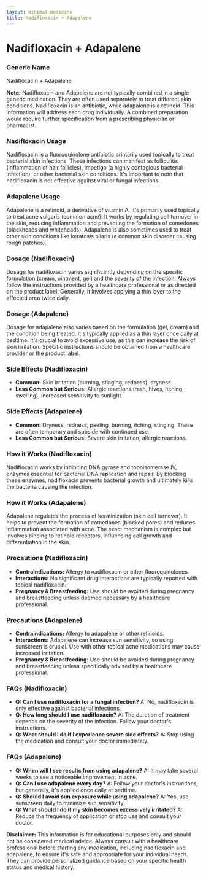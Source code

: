 ```yaml
---
layout: minimal-medicine
title: Nadifloxacin + Adapalene
---
```


# Nadifloxacin + Adapalene
### Generic Name
Nadifloxacin + Adapalene

**Note:**  Nadifloxacin and Adapalene are not typically combined in a single generic medication.  They are often used separately to treat different skin conditions. Nadifloxacin is an antibiotic, while adapalene is a retinoid.  This information will address each drug individually.  A combined preparation would require further specification from a prescribing physician or pharmacist.

### Nadifloxacin Usage

Nadifloxacin is a fluoroquinolone antibiotic primarily used topically to treat bacterial skin infections. These infections can manifest as folliculitis (inflammation of hair follicles), impetigo (a highly contagious bacterial infection), or other bacterial skin conditions. It's important to note that nadifloxacin is not effective against viral or fungal infections.

### Adapalene Usage

Adapalene is a retinoid, a derivative of vitamin A. It's primarily used topically to treat acne vulgaris (common acne). It works by regulating cell turnover in the skin, reducing inflammation and preventing the formation of comedones (blackheads and whiteheads).  Adapalene is also sometimes used to treat other skin conditions like keratosis pilaris (a common skin disorder causing rough patches).


### Dosage (Nadifloxacin)

Dosage for nadifloxacin varies significantly depending on the specific formulation (cream, ointment, gel) and the severity of the infection.  Always follow the instructions provided by a healthcare professional or as directed on the product label.  Generally, it involves applying a thin layer to the affected area twice daily.

### Dosage (Adapalene)

Dosage for adapalene also varies based on the formulation (gel, cream) and the condition being treated.  It's typically applied as a thin layer once daily at bedtime.  It's crucial to avoid excessive use, as this can increase the risk of skin irritation.  Specific instructions should be obtained from a healthcare provider or the product label.


### Side Effects (Nadifloxacin)

* **Common:**  Skin irritation (burning, stinging, redness), dryness.
* **Less Common but Serious:** Allergic reactions (rash, hives, itching, swelling), increased sensitivity to sunlight.


### Side Effects (Adapalene)

* **Common:**  Dryness, redness, peeling, burning, itching, stinging.  These are often temporary and subside with continued use.
* **Less Common but Serious:**  Severe skin irritation, allergic reactions.


### How it Works (Nadifloxacin)

Nadifloxacin works by inhibiting DNA gyrase and topoisomerase IV, enzymes essential for bacterial DNA replication and repair.  By blocking these enzymes, nadifloxacin prevents bacterial growth and ultimately kills the bacteria causing the infection.

### How it Works (Adapalene)

Adapalene regulates the process of keratinization (skin cell turnover).  It helps to prevent the formation of comedones (blocked pores) and reduces inflammation associated with acne.  The exact mechanism is complex but involves binding to retinoid receptors, influencing cell growth and differentiation in the skin.

### Precautions (Nadifloxacin)

* **Contraindications:**  Allergy to nadifloxacin or other fluoroquinolones.
* **Interactions:**  No significant drug interactions are typically reported with topical nadifloxacin.
* **Pregnancy & Breastfeeding:**  Use should be avoided during pregnancy and breastfeeding unless deemed necessary by a healthcare professional.


### Precautions (Adapalene)

* **Contraindications:**  Allergy to adapalene or other retinoids.
* **Interactions:**  Adapalene can increase sun sensitivity, so using sunscreen is crucial.  Use with other topical acne medications may cause increased irritation.
* **Pregnancy & Breastfeeding:**  Use should be avoided during pregnancy and breastfeeding unless specifically advised by a healthcare professional.  


### FAQs (Nadifloxacin)

* **Q: Can I use nadifloxacin for a fungal infection?** A: No, nadifloxacin is only effective against bacterial infections.
* **Q: How long should I use nadifloxacin?** A: The duration of treatment depends on the severity of the infection.  Follow your doctor's instructions.
* **Q: What should I do if I experience severe side effects?** A: Stop using the medication and consult your doctor immediately.


### FAQs (Adapalene)

* **Q: When will I see results from using adapalene?** A: It may take several weeks to see a noticeable improvement in acne.
* **Q: Can I use adapalene every day?** A: Follow your doctor's instructions, but generally, it's applied once daily at bedtime.
* **Q: Should I avoid sun exposure while using adapalene?** A: Yes, use sunscreen daily to minimize sun sensitivity.
* **Q: What should I do if my skin becomes excessively irritated?** A: Reduce the frequency of application or stop use and consult your doctor.


**Disclaimer:** This information is for educational purposes only and should not be considered medical advice. Always consult with a healthcare professional before starting any medication, including nadifloxacin and adapalene, to ensure it's safe and appropriate for your individual needs.  They can provide personalized guidance based on your specific health status and medical history.
